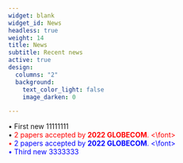 ```yaml
---
widget: blank
widget_id: News
headless: true
weight: 14
title: News
subtitle: Recent news
active: true
design:
  columns: "2"
  background:
    text_color_light: false
    image_darken: 0

---
```

• First new 11111111<br/>
• <font color=red> 2 papers accepted by **2022 GLOBECOM**. <\font> <br/>
• <font color=blue> 2 papers accepted by **2022 GLOBECOM**. <\font> <br/>
• Third new 3333333

